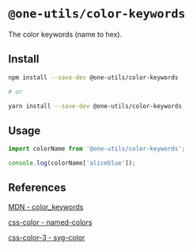 # `@one-utils/color-keywords`

The color keywords (name to hex).

## Install

```sh
npm install --save-dev @one-utils/color-keywords

# or

yarn install --save-dev @one-utils/color-keywords
```

## Usage

```js
import colorName from '@one-utils/color-keywords';

console.log(colorName['aliceblue']);
```

## References

[MDN - color_keywords](https://developer.mozilla.org/en-US/docs/Web/CSS/color_value#color_keywords)

[css-color - named-colors](https://drafts.csswg.org/css-color/#named-colors)

[css-color-3 - svg-color](https://www.w3.org/TR/css-color-3/#svg-color)
